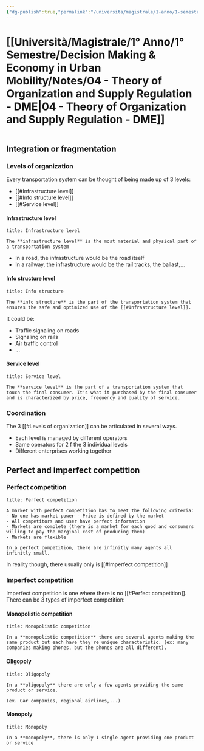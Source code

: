 ```yaml
---
{"dg-publish":true,"permalink":"/universita/magistrale/1-anno/1-semestre/decision-making-and-economy-in-urban-mobility/notes/04-theory-of-organization-and-supply-regulation-dme/","tags":["UNI"]}
---
```


# [[Università/Magistrale/1° Anno/1° Semestre/Decision Making & Economy in Urban Mobility/Notes/04 - Theory of Organization and Supply Regulation - DME\|04 - Theory of Organization and Supply Regulation - DME]]


```table-of-contents
```

## Integration or fragmentation

### Levels of organization

Every transportation system can be thought of being made up of 3 levels:
- [[#Infrastructure level]]
- [[#Info structure level]]
- [[#Service level]]


#### Infrastructure level

```ad-Definizione
title: Infrastructure level

The **infrastructure level** is the most material and physical part of a transportation system

```

- In a road, the infrastructure would be the road itself
- In a railway, the infrastructure would be the rail tracks, the ballast,...


#### Info structure level

```ad-Definizione
title: Info structure

The **info structure** is the part of the transportation system that ensures the safe and optimized use of the [[#Infrastructure level]].

```

It could be:
- Traffic signaling on roads
- Signaling on rails
- Air traffic control
- ...


#### Service level

```ad-Definizione
title: Service level

The **service level** is the part of a transportation system that touch the final consumer. It's what it purchased by the final consumer and is characterized by price, frequency and quality of service.

```

### Coordination

The 3 [[#Levels of organization]] can be articulated in several ways.
- Each level is managed by different operators
- Same operators for 2 f the 3 individual levels
- Different enterprises working together

## Perfect and imperfect competition

### Perfect competition

```ad-Definizione
title: Perfect competition

A market with perfect competition has to meet the following criteria:
- No one has market power - Price is defined by the market
- All competitors and user have perfect information
- Markets are complete (there is a market for each good and consumers willing to pay the marginal cost of producing them)
- Markets are flexible

In a perfect competition, there are infinitly many agents all infinitly small.
```

In reality though, there usually only is [[#Imperfect competition]]

### Imperfect competition

Imperfect competition is one where there is no [[#Perfect competition]]. There can be 3 types of imperfect competition:


#### Monopolistic competition

```ad-Definizione
title: Monopolistic competition

In a **monopolistic competition** there are several agents making the same product but each have they're unique characteristic. (ex: many companies making phones, but the phones are all different).

```


#### Oligopoly

```ad-Definizione
title: Oligopoly

In a **oligopoly** there are only a few agents providing the same product or service.

(ex. Car companies, regional airlines,...)

```


#### Monopoly

```ad-Definizione
title: Monopoly

In a **monopoly**, there is only 1 single agent providing one product or service

```






